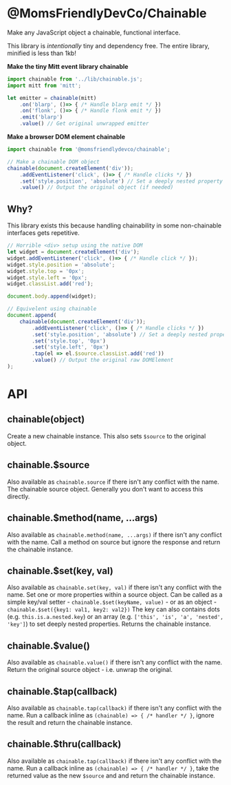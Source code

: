 @MomsFriendlyDevCo/Chainable
============================
Make any JavaScript object a chainable, functional interface.

This library is _intentionally_ tiny and dependency free. The entire library, minified is less than 1kb!


**Make the tiny Mitt event library chainable**

```javascript
import chainable from '../lib/chainable.js';
import mitt from 'mitt';

let emitter = chainable(mitt)
    .on('blarp', ()=> { /* Handle blarp emit */ })
    .on('flonk', ()=> { /* Handle flonk emit */ })
    .emit('blarp')
    .value() // Get original unwrapped emitter
```


**Make a browser DOM element chainable**
```javascript
import chainable from '@momsfriendlydevco/chainable';

// Make a chainable DOM object
chainable(document.createElement('div'));
    .addEventListener('click', ()=> { /* Handle clicks */ })
    .set('style.position', 'absolute') // Set a deeply nested property
    .value() // Output the original object (if needed)
```


Why?
----
This library exists this because handling chainability in some non-chainable interfaces gets repetitive.

```javascript
// Horrible <div> setup using the native DOM
let widget = document.createElement('div');
widget.addEventListener('click', ()=> { /* Handle click */ });
widget.style.position = 'absolute';
widget.style.top = '0px';
widget.style.left = '0px';
widget.classList.add('red');

document.body.append(widget);
```

```javascript
// Equivelent using chainable
document.append(
    chainable(document.createElement('div'));
        .addEventListener('click', ()=> { /* Handle clicks */ })
        .set('style.position', 'absolute') // Set a deeply nested property
        .set('style.top', '0px')
        .set('style.left', '0px')
        .tap(el => el.$source.classList.add('red'))
        .value() // Output the original raw DOMElement
);
```



API
===

chainable(object)
-----------------
Create a new chainable instance.
This also sets `$source` to the original object.


chainable.$source
-----------------
Also available as `chainable.source` if there isn't any conflict with the name.
The chainable source object.
Generally you don't want to access this directly.


chainable.$method(name, ...args)
--------------------------------
Also available as `chainable.method(name, ...args)` if there isn't any conflict with the name.
Call a method on source but ignore the response and return the chainable instance.


chainable.$set(key, val)
------------------------
Also available as `chainable.set(key, val)` if there isn't any conflict with the name.
Set one or more properties within a source object.
Can be called as a simple key/val setter - `chainable.$set(keyName, value)` - or as an object - `chainable.$set({key1: val1, key2: val2})`
The key can also contains dots (e.g. `this.is.a.nested.key`) or an array (e.g. `['this', 'is', 'a', 'nested', 'key']`) to set deeply nested properties.
Returns the chainable instance.


chainable.$value()
------------------
Also available as `chainable.value()` if there isn't any conflict with the name.
Return the original source object - i.e. unwrap the original.


chainable.$tap(callback)
------------------------
Also available as `chainable.tap(callback)` if there isn't any conflict with the name.
Run a callback inline as `(chainable) => { /* handler */ }`, ignore the result and return the chainable instance.


chainable.$thru(callback)
-------------------------
Also available as `chainable.tap(callback)` if there isn't any conflict with the name.
Run a callback inline as `(chainable) => { /* handler */ }`, take the returned value as the new `$source` and and return the chainable instance.
